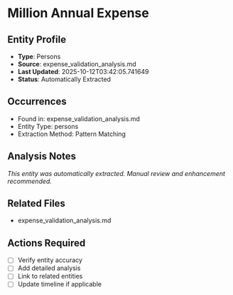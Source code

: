 # Million Annual Expense

## Entity Profile
- **Type**: Persons
- **Source**: expense_validation_analysis.md
- **Last Updated**: 2025-10-12T03:42:05.741649
- **Status**: Automatically Extracted

## Occurrences
- Found in: expense_validation_analysis.md
- Entity Type: persons
- Extraction Method: Pattern Matching

## Analysis Notes
*This entity was automatically extracted. Manual review and enhancement recommended.*

## Related Files
- expense_validation_analysis.md

## Actions Required
- [ ] Verify entity accuracy
- [ ] Add detailed analysis
- [ ] Link to related entities
- [ ] Update timeline if applicable
